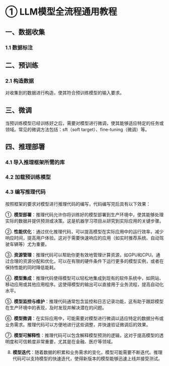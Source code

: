 # ①  LLM模型全流程通用教程

## 一、数据收集

### 1.1 数据标注

## 二、预训练

### 2.1 构造数据

对收集到的数据进行构造，使其符合预训练模型的输入要求。

## 三、微调

当预训练模型已经训练好之后，需要对模型进行微调，使其能够适应特定的任务或领域。常见的微调方法包括：sft（soft target）、fine-tuning（微调）等。

## 四、推理部署

### 4.1 **导入推理框架所需的库**

### 4.2 **加载预训练模型**

### 4.3 **编写推理代码**

按照框架的要求对模型进行推理代码的编写，代码编写完后具有以下效果：

①. **模型部署**：推理代码允许你将训练好的模型部署到生产环境中，使其能够处理实际的数据并提供预测或决策。这是机器学习项目从研究到实际应用的关键步骤。

②. **性能优化**：通过优化推理代码，可以提高模型在实际应用中的运行效率，减少响应时间，提高用户体验。这对于需要快速响应的应用（如实时推荐系统、自动驾驶车辆等）尤为重要。

③. **资源管理**：推理代码可以帮助你更有效地管理计算资源，如GPU和CPU。通过合理的资源分配和优化，可以在有限的硬件条件下运行更多的模型实例，或者在保持性能的同时降低能耗。

④. **模型集成**：推理代码使得模型可以轻松地集成到现有的软件系统中，如网站、移动应用或其他应用程序。这使得模型的输出可以直接用于业务流程，提高自动化水平。

⑤. **模型监控与维护**：推理代码通常包含监控和日志记录功能，这有助于跟踪模型在生产环境中的表现，及时发现并解决潜在的问题。

⑥. **模型微调**：在实际应用中，可能需要对模型进行微调以适应特定的数据分布或业务需求。推理代码可以方便地进行这些调整，并快速验证微调后的效果。

⑦. **模型可解释性**：推理代码可以包含解释模型预测的逻辑，这对于提高模型的透明度和可信赖度非常重要，尤其是在金融、医疗等领域。

8. **模型迭代**：随着数据的积累和业务需求的变化，模型可能需要不断迭代。推理代码可以支持模型的快速迭代，使得新版本的模型能够迅速上线并接受测试。







